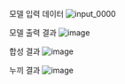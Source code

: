 모델 입력 데이터
![input_0000](https://user-images.githubusercontent.com/79948405/141652597-9c59cf68-c7bb-49f6-b8cb-9df83d0c6e1b.png)

모델 출력 결과
![image](https://user-images.githubusercontent.com/79948405/141665544-eded8704-457e-4925-80ae-84d062ebdb14.png)

합성 결과
![image](https://user-images.githubusercontent.com/79948405/141664793-479da030-8064-41c2-bb0c-832d07fe22bd.png)

누끼 결과
![image](https://user-images.githubusercontent.com/79948405/141665086-c0429377-37d3-4f64-806b-1486ae97bc50.png)
